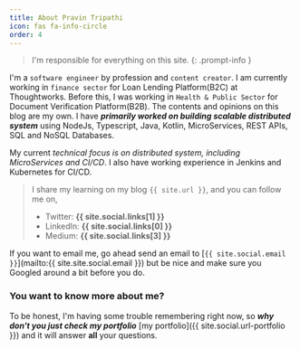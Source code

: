 ```yaml
---
title: About Pravin Tripathi
icon: fas fa-info-circle
order: 4
---
```


> I'm responsible for everything on this site.
{: .prompt-info }

I'm a `software engineer` by profession and `content creator`. I am currently working in `finance sector` for Loan Lending Platform(B2C) at Thoughtworks. Before this, I was working in `Health & Public Sector` for Document Verification Platform(B2B). The contents and opinions on this blog are my own. I have **_primarily worked on building scalable distributed system_** using NodeJs, Typescript, Java, Kotlin, MicroServices, REST APIs, SQL and NoSQL Databases.

My current _technical focus is on distributed system, including MicroServices and CI/CD_. I also have working experience in Jenkins and Kubernetes for CI/CD.

> I share my learning on my blog `{{ site.url }}`, and you can follow me on,
> - Twitter: **{{ site.social.links[1] }}**
> - LinkedIn: **{{ site.social.links[0] }}**
> - Medium: **{{ site.social.links[3] }}**

If you want to email me, go ahead send an email to [`{{ site.social.email }}`](mailto:{{ site.site.social.email }}) but be nice and make sure you Googled around a bit before you do. 

### You want to know more about me?

To be honest, I'm having some trouble remembering right now, so **_why don't you just check my portfolio_** [my portfolio]({{ site.social.url-portfolio }}) and it will answer **all** your questions.
